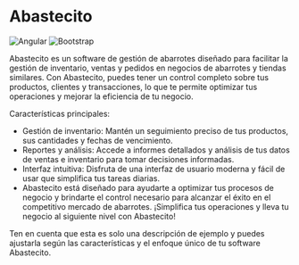 # Abastecito
![Angular](https://img.shields.io/badge/angular-%23DD0031.svg?style=for-the-badge&logo=angular&logoColor=white) ![Bootstrap](https://img.shields.io/badge/bootstrap-%238511FA.svg?style=for-the-badge&logo=bootstrap&logoColor=white)

Abastecito es un software de gestión de abarrotes diseñado para facilitar la gestión de inventario, ventas y pedidos en negocios de abarrotes y tiendas similares. Con Abastecito, puedes tener un control completo sobre tus productos, clientes y transacciones, lo que te permite optimizar tus operaciones y mejorar la eficiencia de tu negocio.

Características principales:

- Gestión de inventario: Mantén un seguimiento preciso de tus productos, sus cantidades y fechas de vencimiento.
- Reportes y análisis: Accede a informes detallados y análisis de tus datos de ventas e inventario para tomar decisiones informadas.
- Interfaz intuitiva: Disfruta de una interfaz de usuario moderna y fácil de usar que simplifica tus tareas diarias.
- Abastecito está diseñado para ayudarte a optimizar tus procesos de negocio y brindarte el control necesario para alcanzar el éxito en el competitivo mercado de abarrotes. ¡Simplifica tus operaciones y lleva tu negocio al siguiente nivel con Abastecito!

Ten en cuenta que esta es solo una descripción de ejemplo y puedes ajustarla según las características y el enfoque único de tu software Abastecito.
